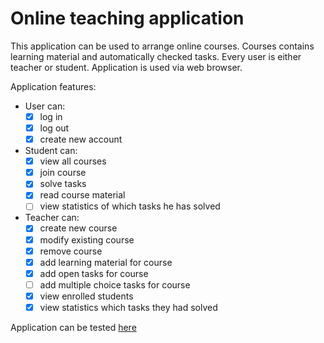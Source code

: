 # Online teaching application

This application can be used to arrange online courses. Courses contains learning material and automatically checked tasks. Every user is either teacher or student. Application is used via web browser.

Application features:
-  User can:
    - [x] log in
    - [x] log out
    - [x] create new account
- Student can:
    - [x] view all courses
    - [x] join course
    - [x] solve tasks
    - [x] read course material
    - [ ] view statistics of which tasks he has solved
- Teacher can:
    - [x] create new course
    - [x] modify existing course
    - [x] remove course
    - [x] add learning material for course
    - [x] add open tasks for course
    - [ ] add multiple choice tasks for course
    - [x] view enrolled students
    - [x] view statistics which tasks they had solved

Application can be tested [here](https://onlinte-teaching-application.herokuapp.com/)  
